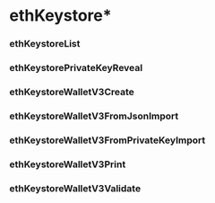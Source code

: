 # ethKeystore*

### ethKeystoreList

### ethKeystorePrivateKeyReveal

### ethKeystoreWalletV3Create

### ethKeystoreWalletV3FromJsonImport

### ethKeystoreWalletV3FromPrivateKeyImport

### ethKeystoreWalletV3Print

### ethKeystoreWalletV3Validate

